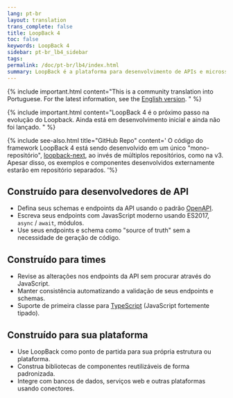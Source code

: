 ```yaml
---
lang: pt-br 
layout: translation
trans_complete: false
title: LoopBack 4
toc: false
keywords: LoopBack 4
sidebar: pt-br_lb4_sidebar
tags:
permalink: /doc/pt-br/lb4/index.html
summary: LoopBack é a plataforma para desenvolvimento de APIs e microsserviços em Node.js
---
```


{% include important.html content="This is a community translation into Portuguese. For the latest information, see the [English version](http://loopback.io/doc/en/lb4/index.html).
" %}

{% include important.html content="LoopBack 4 é o próximo passo na evolução do Loopback. Ainda está em desenvolvimento inicial e ainda não foi lançado.
" %}

{% include see-also.html title="GitHub Repo" content='
O código do framework LoopBack 4 está sendo desenvolvido em um único "mono-repositório",
[loopback-next](https://github.com/strongloop/loopback-next), ao invés de múltiplos repositórios, como na v3. Apesar disso, os exemplos e componentes desenvolvidos externamente estarão em repositório separados.
'%}
## Construído para desenvolvedores de API

 - Defina seus schemas e endpoints da API usando o padrão [OpenAPI](https://www.openapis.org/).
 - Escreva seus endpoints com JavasScript moderno usando ES2017, `async` / `await`, módulos.
 - Use seus endpoints e schema como "source of truth" sem a necessidade de geração de código.

## Construído para times

 - Revise as alterações nos endpoints da API sem procurar através do JavaScript.
 - Manter consistência automatizando a validação de seus endpoints e schemas.
 - Suporte de primeira classe para [TypeScript](https://www.typescriptlang.org) (JavaScript fortemente tipado).

## Construído para sua plataforma

 - Use LoopBack como ponto de partida para sua própria estrutura ou plataforma.
 - Construa bibliotecas de componentes reutilizáveis ​​de forma padronizada.
 - Integre com bancos de dados, serviços web e outras plataformas usando conectores.
